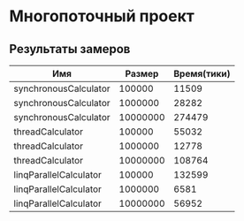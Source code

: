 # Многопоточный проект

## Результаты замеров

| Имя                    | Размер   | Время(тики) |
| ---------------------- | -------- | ----------- |
| synchronousCalculator  | 100000   | 11509       |
| synchronousCalculator  | 1000000  | 28282       |
| synchronousCalculator  | 10000000 | 274479      |
| threadCalculator       | 100000   | 55032       |
| threadCalculator       | 1000000  | 12778       |
| threadCalculator       | 10000000 | 108764      |
| linqParallelCalculator | 100000   | 132599      |
| linqParallelCalculator | 1000000  | 6581        |
| linqParallelCalculator | 10000000 | 56952       |
